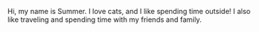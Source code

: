 Hi, my name is Summer.
I love cats, and I like spending time outside! I also like traveling and spending time with my friends and family.

